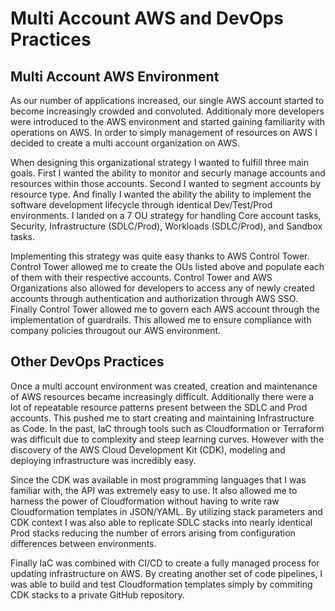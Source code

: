 # **Multi Account AWS and DevOps Practices**


## Multi Account AWS Environment
As our number of applications increased, our single AWS account started to become increasingly crowded and convoluted. Additionaly more developers were introduced to the AWS environment and started gaining familiarity with operations on AWS. In order to simply management of resources on AWS I decided to create a multi account organization on AWS.

When designing this organizational strategy I wanted to fulfill three main goals. First I wanted the ability to monitor and securly manage accounts and resources within those accounts. Second I wanted to segment accounts by resource type. And finally I wanted the ability the ability to implement the software development lifecycle through identical Dev/Test/Prod environments. I landed on a 7 OU strategy for handling Core account tasks, Security, Infrastructure (SDLC/Prod), Workloads (SDLC/Prod), and Sandbox tasks.

Implementing this strategy was quite easy thanks to AWS Control Tower. Control Tower allowed me to create the OUs listed above and populate each of them with their respective accounts. Control Tower and AWS Organizations also allowed for developers to access any of newly created accounts through authentication and authorization through AWS SSO. Finally Control Tower allowed me to govern each AWS account through the implementation of guardrails. This allowed me to ensure compliance with company policies througout our AWS environment.

## Other DevOps Practices
Once a multi account environment was created, creation and maintenance of AWS resources became increasingly difficult. Additionally there were a lot of repeatable resource patterns present between the SDLC and Prod accounts. This pushed me to start creating and maintaining Infrastructure as Code. In the past, IaC through tools such as Cloudformation or Terraform was difficult due to complexity and steep learning curves. However with the discovery of the AWS Cloud Development Kit (CDK), modeling and deploying infrastructure was incredibly easy.

Since the CDK was available in most programming languages that I was familiar with, the API was extremely easy to use. It also allowed me to harness the power of Cloudformation without having to write raw Cloudformation templates in JSON/YAML. By utilizing stack parameters and CDK context I was also able to replicate SDLC stacks into nearly identical Prod stacks reducing the number of errors arising from configuration differences between environments.

Finally IaC was combined with CI/CD to create a fully managed process for updating infrastructure on AWS. By creating another set of code pipelines, I was able to build and test Cloudformation templates simply by commiting CDK stacks to a private GitHub repository.